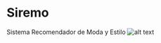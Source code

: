 # Siremo
Sistema Recomendador de Moda y Estilo
![alt text](http://www.ups.edu.ec/ups_portal-theme/images/ups/home/logo-ups-home.png)
